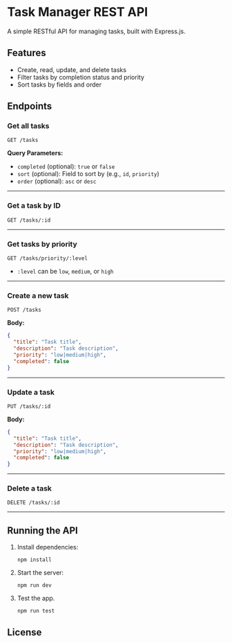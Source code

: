 # Task Manager REST API

A simple RESTful API for managing tasks, built with Express.js.

## Features

- Create, read, update, and delete tasks
- Filter tasks by completion status and priority
- Sort tasks by fields and order

## Endpoints

### Get all tasks

```
GET /tasks
```

**Query Parameters:**
- `completed` (optional): `true` or `false`
- `sort` (optional): Field to sort by (e.g., `id`, `priority`)
- `order` (optional): `asc` or `desc`

---

### Get a task by ID

```
GET /tasks/:id
```

---

### Get tasks by priority

```
GET /tasks/priority/:level
```
- `:level` can be `low`, `medium`, or `high`

---

### Create a new task

```
POST /tasks
```
**Body:**  
```json
{
  "title": "Task title",
  "description": "Task description",
  "priority": "low|medium|high",
  "completed": false
}
```

---

### Update a task

```
PUT /tasks/:id
```
**Body:**  
```json
{
  "title": "Task title",
  "description": "Task description",
  "priority": "low|medium|high",
  "completed": false
}
```

---

### Delete a task

```
DELETE /tasks/:id
```

---

## Running the API

1. Install dependencies:
   ```
   npm install
   ```
2. Start the server:
   ```
   npm run dev
   ```
3. Test the app.
   ```
   npm run test
   ```

## License
